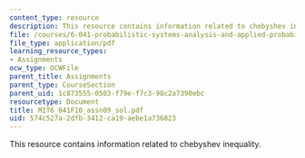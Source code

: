 ```yaml
---
content_type: resource
description: This resource contains information related to chebyshev inequality.
file: /courses/6-041-probabilistic-systems-analysis-and-applied-probability-fall-2010/574c527a2dfb3412ca19aebe1a736823_MIT6_041F10_assn09_sol.pdf
file_type: application/pdf
learning_resource_types:
- Assignments
ocw_type: OCWFile
parent_title: Assignments
parent_type: CourseSection
parent_uid: 1c873555-0503-f79e-f7c3-98c2a7390ebc
resourcetype: Document
title: MIT6_041F10_assn09_sol.pdf
uid: 574c527a-2dfb-3412-ca19-aebe1a736823
---
```

This resource contains information related to chebyshev inequality.

